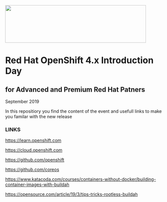 <img src="https://github.com/alfbach/OCPday/blob/master/img.png" width="450" height="120">


# Red Hat OpenShift 4.x Introduction Day
## for Advanced and Premium Red Hat Patners
September 2019

In this repositiory you find the content of the event and usefull links to make you familar with the new release

### LINKS

https://learn.openshift.com

https://cloud.openshift.com

https://github.com/openshift

https://github.com/coreos

https://www.katacoda.com/courses/containers-without-docker/building-container-images-with-buildah

https://opensource.com/article/19/3/tips-tricks-rootless-buildah
